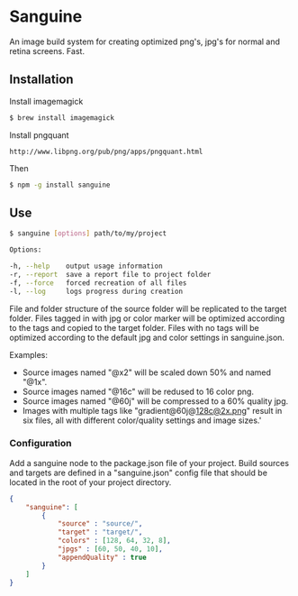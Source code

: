 # Sanguine

An image build system for creating optimized png's, jpg's for normal and retina screens. Fast.

## Installation

Install imagemagick
```bash
$ brew install imagemagick
```

Install pngquant
```url
http://www.libpng.org/pub/png/apps/pngquant.html
```

Then
```bash
$ npm -g install sanguine
```

## Use
```bash
$ sanguine [options] path/to/my/project

Options:

-h, --help    output usage information
-r, --report  save a report file to project folder
-f, --force   forced recreation of all files
-l, --log     logs progress during creation
```

File and folder structure of the source folder will be replicated to the target folder. Files tagged in with jpg or color marker will be optimized according to the tags and copied to the target folder. Files with no tags will be optimized according to the default jpg and color settings in sanguine.json.

Examples:
- Source images named "@x2" will be scaled down 50% and named "@1x".
- Source images named "@16c" will be redused to 16 color png.
- Source images named "@60j" will be compressed to a 60% quality jpg.
- Images with multiple tags like "gradient@60j@128c@2x.png" result in six files, all with different color/quality settings and image sizes.'

### Configuration
Add a sanguine node to the package.json file of your project. Build sources and targets are defined in a "sanguine.json" config file that should be located in the root of your project directory.

```json
{
	"sanguine": [
		{
			"source" : "source/",
			"target" : "target/",
			"colors" : [128, 64, 32, 8],
			"jpgs" : [60, 50, 40, 10],
			"appendQuality" : true
		}
	]
}
```